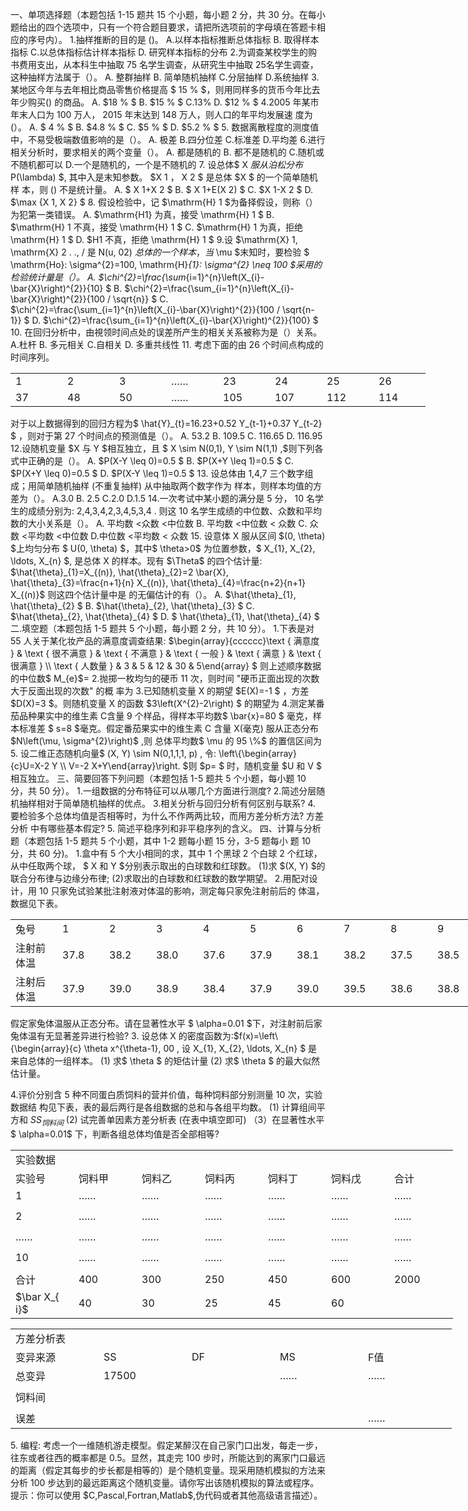 一、单项选择题（本题包括 1-15 题共 15 个小题，每小题 2 分，共 30 分。在每小题给出的四个选项中，只有一个符合题目要求，请把所选项前的字母填在答题卡相应的序号内）。
 1.抽样推断的目的是 ()。
 A.以样本指标推断总体指标
 B. 取得样本指标
 C.以总体指标估计样本指标
 D. 研究样本指标的分布
 2.为调查某校学生的购书费用支出，从本科生中抽取 75 名学生调查，从研究生中抽取 25名学生调查，这种抽样方法属于（）。
 A. 整群抽样
 B. 简单随机抽样
 C.分层抽样
 D.系统抽样
 3. 某地区今年与去年相比商品零售价格提高 $ 15 \%  $，则用同样多的货币今年比去年少购买() 的商品。
 A.  $18 \% $
 B.  $15 \% $
 C.$13\%$
 D.  $12 \% $
  4.2005  年某市年末人口为 100 万人， 2015 年末达到 148 万人，则人口的年平均发展速 度为 (）。
 A. $ 4 \% $
 B.  $4.8 \% $
 C.  $5 \% $
 D.  $5.2 \% $
 5. 数据离散程度的测度值中，不易受极端数值影响的是（）。
 A. 极差
 B.四分位差
 C.标准差
 D.平均差
 6.进行相关分析时，要求相关的两个变量（）。
 A. 都是随机的
 B. 都不是随机的
 C.随机或不随机都可以
 D.一个是随机的，一个是不随机的
 7. 设总体$  X  $服从泊松分布$  P(\lambda) $, 其中入是末知参数。  $X 1  ，  X 2 $ 是总体  $X $ 的一个简单随机样 本，则 () 不是统计量。
 A. $ X 1+X 2 $
 B. $ X 1+E(X 2) $
 C.  $X 1-X 2 $
 D.  $\max \{X 1, X 2\} $
 8. 假设检验中，记  $\mathrm{H} 1  $为备择假设，则称（）为犯第一类错误。
 A.  $\mathrm{H1}  为真，接受  \mathrm{H} 1 $
 B.  $\mathrm{H} 1  不真，接受  \mathrm{H} 1 $
 C.  $\mathrm{H} 1  为真，拒绝  \mathrm{H} 1 $
 D.  $H1 不真，拒绝  \mathrm{H} 1 $
 9.设  $\mathrm{X} 1, \mathrm{X} 2 . ., /  是  N(u, 02)  $总体的一个样本，当$  \mu  $末知时，要检验 $ \mathrm{Ho}: \sigma^{2}=100, \mathrm{H}_{1}: \sigma^{2} \neq 100 $采用的检验统计量是（）。
 A.  $\chi^{2}=\frac{\sum_{i=1}^{n}\left(X_{i}-\bar{X}\right)^{2}}{10} $
 B.  $\chi^{2}=\frac{\sum_{i=1}^{n}\left(X_{i}-\bar{X}\right)^{2}}{100 / \sqrt{n}} $
 C.  $\chi^{2}=\frac{\sum_{i=1}^{n}\left(X_{i}-\bar{X}\right)^{2}}{100 / \sqrt{n-1}} $
 D.  $\chi^{2}=\frac{\sum_{i=1}^{n}\left(X_{i}-\bar{X}\right)^{2}}{100} $
 10. 在回归分析中，由視领时间点处的误差所产生的相关关系被称为是（）关系。
 A.杜杆
 B. 多元相关
 C.自相关
 D. 多重共线性
 11. 考虑下面的由 26 个时间点构成的时间序列。
 <table data-lake-id="T2s3v" id="T2s3v" margin="true" width-mode="contain" class="lake-table" style="width: 664px"><colgroup><col width="83"><col width="83"><col width="83"><col width="83"><col width="83"><col width="83"><col width="83"><col width="83"></colgroup><tbody><tr data-lake-id="u59006904" id="u59006904"><td data-lake-id="uc263ec97" id="uc263ec97">1
 </td><td data-lake-id="uc9255f7a" id="uc9255f7a">2
 </td><td data-lake-id="u40c8d8b0" id="u40c8d8b0">3
 </td><td data-lake-id="u40f979ed" id="u40f979ed">……
 </td><td data-lake-id="ufd744076" id="ufd744076">23
 </td><td data-lake-id="ue345014a" id="ue345014a">24
 </td><td data-lake-id="u1995b0a1" id="u1995b0a1">25
 </td><td data-lake-id="uc9d9a03e" id="uc9d9a03e">26
 </td></tr><tr data-lake-id="u936f13b4" id="u936f13b4"><td data-lake-id="ue575932d" id="ue575932d">37
 </td><td data-lake-id="u82a9f776" id="u82a9f776">48
 </td><td data-lake-id="udde40520" id="udde40520">50
 </td><td data-lake-id="u6aad7cea" id="u6aad7cea">……
 </td><td data-lake-id="uc88767c6" id="uc88767c6">105
 </td><td data-lake-id="u41de1ee3" id="u41de1ee3">107
 </td><td data-lake-id="u64456567" id="u64456567">112
 </td><td data-lake-id="u4086296c" id="u4086296c">114
 </td></tr></tbody></table>对于以上数据得到的回归方程为$  \hat{Y}_{t}=16.23+0.52 Y_{t-1}+0.37 Y_{t-2} $ ，则对于第 27 个时间点的预测值是（）。
 A.  53.2 
 B.  109.5 
 C.  116.65 
 D.  116.95 
 12.设随机变量  $X  与  Y  $相互独立，且 $ X \sim N(0,1), Y \sim N(1,1) ,$则下列各式中正确的是（）。
 A.  $P(X-Y \leq 0)=0.5 $
 B.  $P(X+Y \leq 1)=0.5 $
 C.  $P(X+Y \leq 0)=0.5 $
 D.  $P(X-Y \leq 1)=0.5 $
 13. 设总体由  1,4,7  三个数字组成；用简单随机抽样 (不重复抽样) 从中抽取两个数字作为 样本，则样本均值的方差为（）。
 A.3.0
 B.  2.5 
 C.2.0
 D.1.5
 14.一次考试中某小题的满分是 5 分， 10 名学生的成绩分别为:  2,4,3,4,2,3,4,5,3,4 . 则这 10 名学生成绩的中位数、众数和平均数的大小关系是（）。
 A. 平均数 &lt;众数 &lt;中位数
 B. 平均数 &lt;中位数  &lt;  众数
 C. 众数 &lt;平均数 &lt;中位数
 D.中位数 &lt;平均数  &lt;  众数
 15. 设意体  X  服从区间  $(0, \theta)  $上均匀分布 $ U(0, \theta)  $，其中$  \theta>0$  为位置参数，$  X_{1}, X_{2}, \ldots, X_{n} $, 是总体
  X  的样本。现有  $\Theta$  的四个估计量:
 $\hat{\theta}_{1}=X_{(n)}, \hat{\theta}_{2}=2 \bar{X}, \hat{\theta}_{3}=\frac{n+1}{n} X_{(n)}, \hat{\theta}_{4}=\frac{n+2}{n+1} X_{(n)}$
 则这四个估计量中是 的无偏估计的有（）。
 A.  $\hat{\theta}_{1}, \hat{\theta}_{2} $
 B.  $\hat{\theta}_{2}, \hat{\theta}_{3} $
 C.  $\hat{\theta}_{2}, \hat{\theta}_{4} $
 D. $ \hat{\theta}_{1}, \hat{\theta}_{4} $
 二.填空题（本题包括 1-5 题共 5 个小题，每小题 2 分，共 10 分）。
 1.下表是对 55 人关于某化妆产品的满意度调查结果:
  $\begin{array}{cccccc}\text { 满意度 } & \text { 很不满意 } & \text { 不满意 } & \text { 一般 } & \text { 满意 } & \text { 很满意 } \\ \text { 人数量 } & 3 & 5 & 12 & 30 & 5\end{array} $
 则上述顺序数据的中位数$  M_{e}$= 
 2.抛掷一枚均匀的硬币 11 次，则时间 &quot;硬币正面出现的次数大于反面出现的次数&quot; 的概 率为
 3.已知随机变量  X  的期望  $E(X)=-1 $ ，方差  $D(X)=3  $。则随机变量  X  的函数  $3\left(X^{2}-2\right) $ 的期望为
 4.测定某番茄品种果实中的维生素 C含量 9 个样品，得样本平均数$  \bar{x}=80 $ 毫克，样本标准差 $ s=8  $毫克。假定番茄果实中的维生素  C  含量  X(毫克) 服从正态分布  $N\left(\mu, \sigma^{2}\right)$ ,则
 总体平均数$  \mu  的  95 \%$  的置信区间为
 5. 设二维正态随机向量$  (X, Y) \sim N(0,1,1,1, p) , 令:  \left\{\begin{array}{c}U=X-2 Y \\ V=-2 X+Y\end{array}\right. $则  $p= $         时，随机变量  $U  和  V $ 相互独立。
 三、简要回答下列问题（本题包括 1-5 题共 5 个小题，每小题 10 分，共 50 分）。
 1.一组数据的分布特征可以从哪几个方面进行测度?
 2.简述分层随机抽样相对于简单随机抽样的优点。
 3.相关分析与回归分析有何区别与联系?
 4. 要检验多个总体均值是否相等时，为什么不作两两比较，而用方差分析方法? 方差分析 中有哪些基本假定?
 5. 简述平稳序列和非平稳序列的含义。
 四、计算与分析题（本题包括 1-5 题共 5 个小题，其中 1-2 题每小题 15 分，3-5 题每小 题 10 分，共 60 分)。
 1.盒中有 5 个大小相同的求，其中 1 个黑球 2 个白球 2 个红球，从中任取两个球， $ X  和  Y  $分别表示取出的白球数和红球数。
 (1)求  $(X, Y)  $的联合分布律与边缘分布律;
 (2)求取出的白球数和红球数的数学期望。
 2.用配对设计，用 10 只家免试验某批注射液对体温的影响，测定每只家免注射前后的
 体温，数据见下表。
 <table data-lake-id="eUt10" id="eUt10" margin="true" width-mode="contain" class="lake-table" style="width: 825px"><colgroup><col width="75"><col width="75"><col width="75"><col width="75"><col width="75"><col width="75"><col width="75"><col width="75"><col width="75"><col width="75"><col width="75"></colgroup><tbody><tr data-lake-id="ud400af2c" id="ud400af2c"><td data-lake-id="u4bd6393b" id="u4bd6393b">兔号
 </td><td data-lake-id="u43e6bdf8" id="u43e6bdf8">1
 </td><td data-lake-id="u2918ee1f" id="u2918ee1f">2
 </td><td data-lake-id="u213b9aa1" id="u213b9aa1">3
 </td><td data-lake-id="ueb27fed2" id="ueb27fed2">4
 </td><td data-lake-id="u868f6652" id="u868f6652">5
 </td><td data-lake-id="ude0b435e" id="ude0b435e">6
 </td><td data-lake-id="u2aa26717" id="u2aa26717">7
 </td><td data-lake-id="uc0f58dc2" id="uc0f58dc2">8
 </td><td data-lake-id="u351df24b" id="u351df24b">9
 </td><td data-lake-id="uacedf851" id="uacedf851">10
 </td></tr><tr data-lake-id="ubb6fabd6" id="ubb6fabd6"><td data-lake-id="u9992a6ac" id="u9992a6ac">注射前体温
 </td><td data-lake-id="u46b0a9f3" id="u46b0a9f3">37.8
 </td><td data-lake-id="u3f8d8699" id="u3f8d8699">38.2
 </td><td data-lake-id="ua6a973be" id="ua6a973be">38.0
 </td><td data-lake-id="u8451952e" id="u8451952e">37.6
 </td><td data-lake-id="ue6c97392" id="ue6c97392">37.9
 </td><td data-lake-id="u45bf4008" id="u45bf4008">38.1
 </td><td data-lake-id="u71b70f54" id="u71b70f54">38.2
 </td><td data-lake-id="u35a14950" id="u35a14950">37.5
 </td><td data-lake-id="ub00ade5d" id="ub00ade5d">38.5
 </td><td data-lake-id="udf67a771" id="udf67a771">37.9
 </td></tr><tr data-lake-id="u157ba3e3" id="u157ba3e3"><td data-lake-id="u656e8045" id="u656e8045">注射后体温
 </td><td data-lake-id="u4b5d0c61" id="u4b5d0c61">37.9
 </td><td data-lake-id="u5f9fac81" id="u5f9fac81">39.0
 </td><td data-lake-id="u5c9b1ce2" id="u5c9b1ce2">38.9
 </td><td data-lake-id="u79df552d" id="u79df552d">38.4
 </td><td data-lake-id="ue29e6b3b" id="ue29e6b3b">37.9
 </td><td data-lake-id="uc7c1b47a" id="uc7c1b47a">39.0
 </td><td data-lake-id="u041e53df" id="u041e53df">39.5
 </td><td data-lake-id="u53c050f9" id="u53c050f9">38.6
 </td><td data-lake-id="u4e21b3cd" id="u4e21b3cd">38.8
 </td><td data-lake-id="u61494fed" id="u61494fed">39.0
 </td></tr></tbody></table>假定家兔体温服从正态分布。请在显著性水平 $ \alpha=0.01 $下，对注射前后家兔体温有无显著差异进行检验?
 3. 设总体  X  的密度函数为:$f(x)=\left\{\begin{array}{c}
\theta x^{\theta-1}, 0<x<1 \\
0, \text { 其他 }
\end{array}\right.$
 其中末知参数$  \theta>0 , 设  X_{1}, X_{2}, \ldots, X_{n} $ 是来自总体的一组样本。
 (1) 求$  \theta $ 的矩估计量
 (2) 求$  \theta $ 的最大似然估计量。
 ​

 4.评价分别含 5 种不同蛋白质饲料的营并价值，每种饲料部分别测量 10 次，实验数据结 构见下表，表的最后两行是各组数据的总和与各组平均数。
 (1) 计算组间平方和  $S S _{ 饲料间}$
 (2) 试完善单因素方差分析表 (在表中填空即可)
 （3）在显著性水平$  \alpha=0.01$  下，判断各组总体均值是否全部相等?
 <table data-lake-id="zTBX5" id="zTBX5" margin="true" width-mode="contain" class="lake-table" style="width: 708px"><colgroup><col width="101"><col width="101"><col width="101"><col width="101"><col width="101"><col width="101"><col width="102"></colgroup><tbody><tr data-lake-id="u62579b2a" id="u62579b2a"><td data-lake-id="u4544535e" id="u4544535e" colSpan="7" style="vertical-align: middle">实验数据
 </td></tr><tr data-lake-id="u1899fcb6" id="u1899fcb6"><td data-lake-id="ubf71b067" id="ubf71b067" style="vertical-align: middle">实验号
 </td><td data-lake-id="uc540b23c" id="uc540b23c" style="vertical-align: middle">饲料甲
 </td><td data-lake-id="u2cb5926e" id="u2cb5926e" style="vertical-align: middle">饲料乙
 </td><td data-lake-id="ub5f14c66" id="ub5f14c66" style="vertical-align: middle">饲料丙
 </td><td data-lake-id="u869c9f2a" id="u869c9f2a" style="vertical-align: middle">饲料丁
 </td><td data-lake-id="uec7ad290" id="uec7ad290" style="vertical-align: middle">饲料戊
 </td><td data-lake-id="uc55201c3" id="uc55201c3" style="vertical-align: middle">合计
 </td></tr><tr data-lake-id="u31bf95ba" id="u31bf95ba"><td data-lake-id="u30225347" id="u30225347" style="vertical-align: middle">1
 </td><td data-lake-id="ue9f5485d" id="ue9f5485d" style="vertical-align: middle">……
 </td><td data-lake-id="u513f353f" id="u513f353f" style="vertical-align: middle">……
 </td><td data-lake-id="ud84d7557" id="ud84d7557" style="vertical-align: middle">……
 </td><td data-lake-id="u027fe245" id="u027fe245" style="vertical-align: middle">……
 </td><td data-lake-id="u380c6506" id="u380c6506" style="vertical-align: middle">……
 </td><td data-lake-id="u15dc7e6f" id="u15dc7e6f" style="vertical-align: middle">……
 </td></tr><tr data-lake-id="uc6c99cc7" id="uc6c99cc7" style="height: 40px"><td data-lake-id="u7ad4ed3b" id="u7ad4ed3b" style="vertical-align: middle">2
 </td><td data-lake-id="u6a137b3d" id="u6a137b3d" style="vertical-align: middle">……
 </td><td data-lake-id="uac8f4694" id="uac8f4694" style="vertical-align: middle">……
 </td><td data-lake-id="u56486e6f" id="u56486e6f" style="vertical-align: middle">……
 </td><td data-lake-id="u1c8d7ca8" id="u1c8d7ca8" style="vertical-align: middle">……
 </td><td data-lake-id="u24d6abab" id="u24d6abab" style="vertical-align: middle">……
 </td><td data-lake-id="uef6805d8" id="uef6805d8" style="vertical-align: middle">……
 </td></tr><tr data-lake-id="uf58158f5" id="uf58158f5"><td data-lake-id="uab4b6c3e" id="uab4b6c3e" style="vertical-align: middle">……
 </td><td data-lake-id="u2a48a7c7" id="u2a48a7c7" style="vertical-align: middle">……
 </td><td data-lake-id="udc965ef5" id="udc965ef5" style="vertical-align: middle">……
 </td><td data-lake-id="u68b3a581" id="u68b3a581" style="vertical-align: middle">……
 </td><td data-lake-id="u44e3f85f" id="u44e3f85f" style="vertical-align: middle">……
 </td><td data-lake-id="u6d1e3085" id="u6d1e3085" style="vertical-align: middle">……
 </td><td data-lake-id="u6627e070" id="u6627e070" style="vertical-align: middle">……
 </td></tr><tr data-lake-id="u823febc2" id="u823febc2" style="height: 40px"><td data-lake-id="ub35f9f0a" id="ub35f9f0a" style="vertical-align: middle">10
 </td><td data-lake-id="u75a81515" id="u75a81515" style="vertical-align: middle">……
 </td><td data-lake-id="uce73694f" id="uce73694f" style="vertical-align: middle">……
 </td><td data-lake-id="ud33f0356" id="ud33f0356" style="vertical-align: middle">……
 </td><td data-lake-id="uf6365a53" id="uf6365a53" style="vertical-align: middle">……
 </td><td data-lake-id="u5e9540b5" id="u5e9540b5" style="vertical-align: middle">……
 </td><td data-lake-id="u89bcf541" id="u89bcf541" style="vertical-align: middle">……
 </td></tr><tr data-lake-id="uc42e82ab" id="uc42e82ab"><td data-lake-id="u80b01a6b" id="u80b01a6b" style="vertical-align: middle">合计
 </td><td data-lake-id="udcbf28fc" id="udcbf28fc" style="vertical-align: middle">400
 </td><td data-lake-id="u0012ed9f" id="u0012ed9f" style="vertical-align: middle">300
 </td><td data-lake-id="u05d73562" id="u05d73562" style="vertical-align: middle">250
 </td><td data-lake-id="u6908bae6" id="u6908bae6" style="vertical-align: middle">450
 </td><td data-lake-id="ue1d9a3a5" id="ue1d9a3a5" style="vertical-align: middle">600
 </td><td data-lake-id="uf2ab06eb" id="uf2ab06eb" style="vertical-align: middle">2000
 </td></tr><tr data-lake-id="ud3d8568d" id="ud3d8568d"><td data-lake-id="u21439968" id="u21439968" style="vertical-align: middle">  $\bar X_{ i}$
 </td><td data-lake-id="u784d267f" id="u784d267f" style="vertical-align: middle">40
 </td><td data-lake-id="u3d62903c" id="u3d62903c" style="vertical-align: middle">30
 </td><td data-lake-id="u69ed7051" id="u69ed7051" style="vertical-align: middle">25
 </td><td data-lake-id="u474ccdd8" id="u474ccdd8" style="vertical-align: middle">45
 </td><td data-lake-id="u5ac6c429" id="u5ac6c429" style="vertical-align: middle">60
 </td><td data-lake-id="u32a07899" id="u32a07899" style="vertical-align: middle"></td></tr></tbody></table>

 <table data-lake-id="ILBxp" id="ILBxp" width-mode="contain" class="lake-table" style="width: 706px"><colgroup><col width="141"><col width="141"><col width="141"><col width="141"><col width="142"></colgroup><tbody><tr data-lake-id="u0dcf8ddd" id="u0dcf8ddd"><td data-lake-id="udbac4dd1" id="udbac4dd1" colSpan="5">方差分析表
 </td></tr><tr data-lake-id="uf2c47f2f" id="uf2c47f2f"><td data-lake-id="u92ce3c9d" id="u92ce3c9d">变异来源
 </td><td data-lake-id="uec1d928a" id="uec1d928a">SS
 </td><td data-lake-id="u42e364d1" id="u42e364d1">DF
 </td><td data-lake-id="uba3bd7c5" id="uba3bd7c5">MS
 </td><td data-lake-id="u36435df5" id="u36435df5">F值
 </td></tr><tr data-lake-id="u3b4e7baf" id="u3b4e7baf"><td data-lake-id="u546b68aa" id="u546b68aa">总变异
 </td><td data-lake-id="uca06a101" id="uca06a101">17500
 </td><td data-lake-id="u4784f753" id="u4784f753">

 </td><td data-lake-id="uda4444f4" id="uda4444f4">……
 </td><td data-lake-id="ua0831d13" id="ua0831d13">……
 </td></tr><tr data-lake-id="u5a085483" id="u5a085483" style="height: 38px"><td data-lake-id="ud97ab8ef" id="ud97ab8ef">饲料间
 </td><td data-lake-id="u5568c85e" id="u5568c85e">

 </td><td data-lake-id="u45a95057" id="u45a95057">

 </td><td data-lake-id="u2181ef2b" id="u2181ef2b">

 </td><td data-lake-id="u7e0d3715" id="u7e0d3715">

 </td></tr><tr data-lake-id="u6f6a5582" id="u6f6a5582"><td data-lake-id="u9dc31299" id="u9dc31299">误差
 </td><td data-lake-id="u989ab1ec" id="u989ab1ec">

 </td><td data-lake-id="uac093934" id="uac093934">

 </td><td data-lake-id="u1bcc42e3" id="u1bcc42e3">

 </td><td data-lake-id="u445c7205" id="u445c7205">……
 </td></tr></tbody></table>5. 编程: 考虑一个一维随机游走模型。假定某醉汉在自己家门口出发，每走一步，往东或者往西的概率都是 0.5。显然，其走完 100 步时，所能达到的离家门口最远的距离（假定其每步的步长都是相等的）是个随机变量。现采用随机模拟的方法来分析 100 步达到的最远距离这个随机变量。请你写出该随机模拟的算法或程序。
 提示：你可以使用 $C,Pascal,Fortran,Matlab$,伪代码或者其他高级语言描述）。
 ​

 